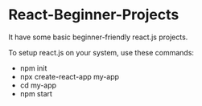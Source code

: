 # React-Beginner-Projects
It have some basic beginner-friendly react.js projects.

To setup react.js on your system, use these commands:

- npm init
- npx create-react-app my-app
- cd my-app
- npm start
